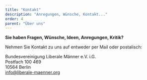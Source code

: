 ```yaml
---
title: "Kontakt"
description: "Anregungen, Wünsche, Kontakt..."
order: 4
parent: "Über uns"
---
```


**Sie haben Fragen, Wünsche, Ideen, Anregungen, Kritik?**

Nehmen Sie Kontakt zu uns auf entweder per Mail oder postalisch:

Bundesvereinigung Liberale Männer e.V. i.G.<br />
Postfach 100 469<br />
10564 Berlin<br />
<a href="mailto:info@liberale-maenner.org">info@liberale-maenner.org</a>
